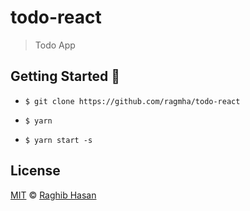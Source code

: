 # todo-react
> Todo App

## Getting Started 🚀

* ```$ git clone https://github.com/ragmha/todo-react```

* ```$ yarn```

* ```$ yarn start -s```

## License
[MIT](./license) © [Raghib Hasan](http://raghibm.com/)
